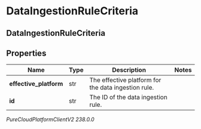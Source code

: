 # DataIngestionRuleCriteria

## DataIngestionRuleCriteria

## Properties

|Name | Type | Description | Notes|
|------------ | ------------- | ------------- | -------------|
| **effective_platform** | str | The effective platform for the data ingestion rule. | |
| **id** | str | The ID of the data ingestion rule. | |



_PureCloudPlatformClientV2 238.0.0_
